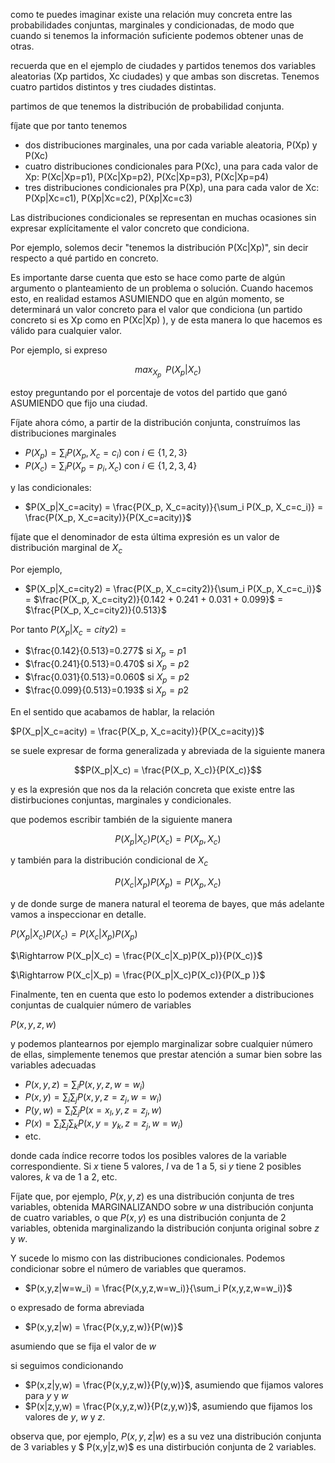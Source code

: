 como te puedes imaginar existe una relación muy concreta entre las probabilidades conjuntas, marginales y condicionadas, de modo que cuando si tenemos la información suficiente podemos obtener unas de otras.

recuerda que en el ejemplo de ciudades y partidos tenemos dos variables aleatorias (Xp partidos, Xc ciudades) y que ambas son discretas. Tenemos cuatro partidos distintos y tres ciudades distintas.

partimos de que tenemos la distribución de probabilidad conjunta.

fíjate que por tanto tenemos

- dos distribuciones marginales, una por cada variable aleatoria, P(Xp) y P(Xc)
- cuatro distribuciones condicionales para P(Xc), una para cada valor de Xp: P(Xc|Xp=p1), P(Xc|Xp=p2), P(Xc|Xp=p3), P(Xc|Xp=p4)
- tres distribuciones condicionales pra P(Xp), una para cada valor de Xc: P(Xp|Xc=c1), P(Xp|Xc=c2), P(Xp|Xc=c3)

Las distribuciones condicionales se representan en muchas ocasiones sin expresar explícitamente el valor concreto que condiciona. 

Por ejemplo, solemos decir "tenemos la distribución P(Xc|Xp)", sin decir respecto a qué partido en concreto. 

Es importante darse cuenta que esto se hace como parte de algún argumento o planteamiento de un problema o solución. Cuando hacemos esto, en realidad estamos ASUMIENDO que en algún momento, se determinará un valor concreto para el valor que condiciona (un partido concreto si es Xp como en P(Xc|Xp) ), y de esta manera lo que hacemos es válido para cualquier valor.

Por ejemplo, si expreso

$$max_{X_p}\;\; P(X_p|X_c)$$

estoy preguntando por el porcentaje de votos del partido que ganó ASUMIENDO que fijo una ciudad.

Fíjate ahora cómo, a partir de la distribución conjunta, construímos las distribuciones marginales

- $P(X_p) = \sum_i P(X_p,X_c=c_i)$ con $i \in \{1,2,3\}$
- $P(X_c) = \sum_i P(X_p=p_i,X_c)$ con $i \in \{1,2,3,4\}$

y las condicionales:

- $P(X_p|X_c=acity) = \frac{P(X_p, X_c=acity)}{\sum_i P(X_p, X_c=c_i)} = \frac{P(X_p, X_c=acity)}{P(X_c=acity)}$

fíjate que el denominador de esta última expresión es un valor de distribución marginal de $X_c$

Por ejemplo,

- $P(X_p|X_c=city2) = \frac{P(X_p, X_c=city2)}{\sum_i P(X_p, X_c=c_i)}$ = $\frac{P(X_p, X_c=city2)}{0.142 + 0.241 + 0.031 + 0.099}$ = $\frac{P(X_p, X_c=city2)}{0.513}$

  
Por tanto $P(X_p|X_c=city2)$ = 

- $\frac{0.142}{0.513}=0.277$ si $X_p=p1$
- $\frac{0.241}{0.513}=0.470$ si $X_p=p2$
- $\frac{0.031}{0.513}=0.060$ si $X_p=p2$
- $\frac{0.099}{0.513}=0.193$ si $X_p=p2$

En el sentido que acabamos de hablar, la relación

$P(X_p|X_c=acity) = \frac{P(X_p, X_c=acity)}{P(X_c=acity)}$

se suele expresar de forma generalizada y abreviada de la siguiente manera

$$P(X_p|X_c) = \frac{P(X_p, X_c)}{P(X_c)}$$

y es la expresión que nos da la relación concreta que existe entre las distirbuciones conjuntas, marginales y condicionales.

que podemos escribir también de la siguiente manera

$$P(X_p|X_c)P(X_c) = P(X_p, X_c)$$

y también para la distribución condicional de $X_c$

$$P(X_c|X_p)P(X_p) = P(X_p, X_c)$$

y de donde surge de manera natural el teorema de bayes, que más adelante vamos a inspeccionar en detalle.

$P(X_p|X_c)P(X_c) = P(X_c|X_p)P(X_p)$

$\Rightarrow P(X_p|X_c) = \frac{P(X_c|X_p)P(X_p)}{P(X_c)}$ 

$\Rightarrow P(X_c|X_p) = \frac{P(X_p|X_c)P(X_c)}{P(X_p
)}$ 

Finalmente, ten en cuenta que esto lo podemos extender a distribuciones conjuntas de cualquier número de variables

$P(x,y,z,w)$

y podemos plantearnos por ejemplo marginalizar sobre cualquier número de ellas, simplemente tenemos que prestar atención a sumar bien sobre las variables adecuadas

- $P(x,y,z) = \sum_i P(x,y,z,w=w_i)$
- $P(x,y) = \sum_i \sum_j P(x,y,z=z_j,w=w_i)$
- $P(y,w) = \sum_l \sum_j P(x=x_l,y,z=z_j,w)$
- $P(x) = \sum_i \sum_j \sum_k P(x,y=y_k,z=z_j,w=w_i)$
- etc.

donde cada índice recorre todos los posibles valores de la variable correspondiente. Si $x$ tiene 5 valores, $l$ va de 1 a 5, si $y$ tiene 2 posibles valores, $k$ va de 1 a 2, etc.

Fíjate que, por ejemplo, $P(x,y,z)$ es una distribución conjunta de tres variables, obtenida MARGINALIZANDO sobre $w$ una distribución conjunta de cuatro variables, o que $P(x,y)$ es una distribución conjunta de 2 variables, obtenida marginalizando la distribución conjunta original sobre $z$ y $w$.

Y sucede lo mismo con las distribuciones condicionales. Podemos condicionar sobre el número de variables que queramos.

- $P(x,y,z|w=w_i) = \frac{P(x,y,z,w=w_i)}{\sum_i P(x,y,z,w=w_i)}$

o expresado de forma abreviada

- $P(x,y,z|w) = \frac{P(x,y,z,w)}{P(w)}$

asumiendo que se fija el valor de $w$

si seguimos condicionando

- $P(x,z|y,w) = \frac{P(x,y,z,w)}{P(y,w)}$, asumiendo que fijamos valores para $y$ y $w$
- $P(x|z,y,w) = \frac{P(x,y,z,w)}{P(z,y,w)}$, asumiendo que fijamos los valores de $y$, $w$ y $z$.

observa que, por ejemplo, $P(x,y,z|w)$ es a su vez una distribución conjunta de 3 variables y $ P(x,y|z,w)$ es una distirbución conjunta de 2 variables.
